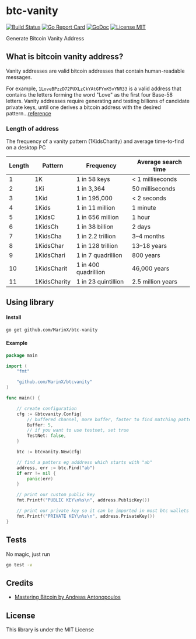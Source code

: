 # btc-vanity

[![Build Status](https://travis-ci.org/MarinX/btc-vanity.svg?branch=master)](https://travis-ci.org/MarinX/btc-vanity)
[![Go Report Card](https://goreportcard.com/badge/github.com/MarinX/btc-vanity)](https://goreportcard.com/report/github.com/MarinX/btc-vanity)
[![GoDoc](https://godoc.org/github.com/MarinX/btc-vanity?status.svg)](https://godoc.org/github.com/MarinX/btc-vanity)
[![License MIT](https://img.shields.io/badge/license-MIT-brightgreen.svg?style=flat)](LICENSE)

Generate Bitcoin Vanity Address

## What is bitcoin vanity address?
Vanity addresses are valid bitcoin addresses that contain human-readable messages. 

For example, `1LoveBPzzD72PUXLzCkYAtGFYmK5vYNR33` is a valid address that contains the letters forming the word "Love" as the first four Base-58 letters. Vanity addresses require generating and testing billions of candidate private keys, until one derives a bitcoin address with the desired pattern...[reference](https://github.com/bitcoinbook/bitcoinbook/blob/develop/ch04.asciidoc)


### Length of address
The frequency of a vanity pattern (1KidsCharity) and average time-to-find on a desktop PC

| Length | Pattern      | Frequency            | Average search time |
|--------|--------------|----------------------|---------------------|
| 1      | 1K           | 1 in 58 keys         | < 1 milliseconds    |
| 2      | 1Ki          | 1 in 3,364           | 50 milliseconds     |
| 3      | 1Kid         | 1 in 195,000         | < 2 seconds         |
| 4      | 1Kids        | 1 in 11 million      | 1 minute            |
| 5      | 1KidsC       | 1 in 656 million     | 1 hour              |
| 6      | 1KidsCh      | 1 in 38 billion      | 2 days              |
| 7      | 1KidsCha     | 1 in 2.2 trillion    | 3–4 months          |
| 8      | 1KidsChar    | 1 in 128 trillion    | 13–18 years         |
| 9      | 1KidsChari   | 1 in 7 quadrillion   | 800 years           |
| 10     | 1KidsCharit  | 1 in 400 quadrillion | 46,000 years        |
| 11     | 1KidsCharity | 1 in 23 quintillion  | 2.5 million years   |

## Using library
#### Install
```sh
go get github.com/MarinX/btc-vanity
```

#### Example

```go
package main

import (
	"fmt"

	"github.com/MarinX/btcvanity"
)

func main() {

	// create configuration
	cfg := &btcvanity.Config{
		// buffered channel, more buffer, faster to find matching pattern
		Buffer: 5,
		// if you want to use testnet, set true
		TestNet: false,
	}

	btc := btcvanity.New(cfg)

	// find a patters eg adddress which starts with "ab"
	address, err := btc.Find("ab")
	if err != nil {
		panic(err)
	}

	// print our custom public key
	fmt.Printf("PUBLIC KEY\n%s\n", address.PublicKey())

	// print our private key so it can be imported in most btc wallets
	fmt.Printf("PRIVATE KEY\n%s\n", address.PrivateKey())
}

```

## Tests
No magic, just run

```sh
go test -v
```

## Credits
- [Mastering Bitcoin by Andreas Antonopoulos](https://github.com/bitcoinbook/bitcoinbook)

## License
This library is under the MIT License
